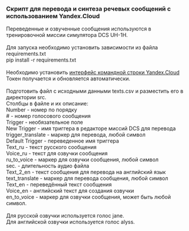 ### Скрипт для перевода и синтеза речевых сообщений с использованием Yandex.Cloud

Переведенные и озвученные сообщения используются в тренировочной миссии симулятора DCS UH-1H.<br>
<br>
Для запуска необходимо установить зависимости из файла requirements.txt<br>
pip install -r requirements.txt<br>
<br>
Необходимо установить [интерфейс командной строки Yandex.Cloud](https://cloud.yandex.ru/docs/cli/quickstart#install)<br>
Токен получается и обновляется автоматически.<br>
<br>
Подготовить файл с исходными данными texts.csv и разместить его в директории src.<br>
Столбцы в файле и их описание:<br>
Number - номер по порядку<br>
\# - номер голосового сообщения<br>
Trigger - необязательное поле<br>
New Trigger - имя триггера в редакторе миссий DCS для перевода<br>
trigger_translate - маркер для перевода, любой символ<br>
Default Trigger - переведенное имя триггера<br>
Text_ru - текст русского сообщения<br>
Voice_ru - текст для озвучки сообщения<br>
ru_to_voice - маркер для озвучки сообщения, любой символ<br>
sec. - длительность аудио файла<br>
Text_2_en - текст сообщения для перевода на английский язык<br>
text_translate - маркер для перевода сообщения, любой символ<br>
Text_en - переведённый текст сообщения<br>
Voice_en - английский текст для создания озвучки<br>
en_to_voice - маркер для озвучки сообщения, может быть любой символ.<br>
<br>
Для русской озвучки используется голос jane.<br>
Для английской озвучки используется голос alyss.<br>
